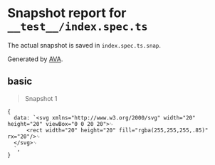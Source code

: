 # Snapshot report for `__test__/index.spec.ts`

The actual snapshot is saved in `index.spec.ts.snap`.

Generated by [AVA](https://avajs.dev).

## basic

> Snapshot 1

    {
      data: `<svg xmlns="http://www.w3.org/2000/svg" width="20" height="20" viewBox="0 0 20 20">␊
          <rect width="20" height="20" fill="rgba(255,255,255,.85)" rx="20"/>␊
      </svg>␊
      `,
    }
